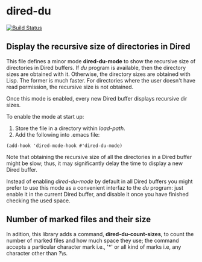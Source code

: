 # dired-du

[![Build Status](https://api.travis-ci.org/calancha/dired-du.svg?branch=master)](https://travis-ci.org/calancha/dired-du)

## Display the recursive size of directories in Dired

This file defines a minor mode **dired-du-mode** to show
the recursive size of directories in Dired buffers.
If *du* program is available, then the directory sizes are
obtained with it.  Otherwise, the directory sizes are obtained
with Lisp.  The former is much faster.
For directories where the user doesn't have read permission,
the recursive size is not obtained.

Once this mode is enabled, every new Dired buffer displays
recursive dir sizes.

To enable the mode at start up:

1. Store the file in a directory within *load-path*.
2. Add the following into .emacs file:

```(add-hook 'dired-mode-hook #'dired-du-mode)```

Note that obtaining the recursive size of all the directories
in a Dired buffer might be slow; thus, it may significantly delay
the time to display a new Dired buffer.

Instead of enabling *dired-du-mode* by default in all Dired buffers
you might prefer to use this mode as a convenient interfaz to
the *du* program: just enable it in the current Dired buffer,
and disable it once you have finished checking the used space.

## Number of marked files and their size

In adition, this library adds a command, **dired-du-count-sizes**,
to count the number of marked files and how much space
they use; the command accepts a particular character mark
i.e., '*' or all kind of marks i.e, any character other than ?\s.

